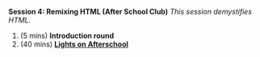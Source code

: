 **Session 4: Remixing HTML (After School Club)** *This session demystifies HTML.*

<ol>
<li>(5 mins) <strong>Introduction round</strong></li>
<li>(40 mins) <strong><a href="https://keyboardkat.makes.org/thimble/MTQ0OTA2Njc1Mg==/lights-on-afterschool-webmaker-challenge-poster-activity">Lights on Afterschool</a></strong> 
</ol>
